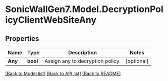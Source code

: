 # SonicWallGen7.Model.DecryptionPolicyClientWebSiteAny

## Properties

Name | Type | Description | Notes
------------ | ------------- | ------------- | -------------
**Any** | **bool** | Assign any to decryption policy. | [optional] 

[[Back to Model list]](../README.md#documentation-for-models) [[Back to API list]](../README.md#documentation-for-api-endpoints) [[Back to README]](../README.md)

